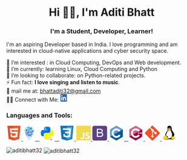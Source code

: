 <h1 align="center">Hi 👋🏻, I'm Aditi Bhatt</h1>
<h3 align="center">I'm a Student, Developer, Learner!</h3>

I'm an aspiring Developer based in India. I love programming and am interested in cloud-native applications and cyber security space.


👀 I’m interested : in Cloud Computing, DevOps and Web development. <br>
🌱 I’m currently: learning Linux, Cloud Computing and Python <br>
👯 I’m looking to collaborate: on Python-related projects. <br>
⚡ Fun fact: **I love singing and listen to music**. <br>
📧 mail me at: bhattaditi32@gmail.com <br>
🤝🏻  Connect with Me: [<img src="https://github.com/aditibhatt32/aditibhatt32/blob/main/linkedln.png" alt="Linkedln" width="20px" height="20px">](https://www.linkedin.com/in/aditi-bhatt-8821351a9/)

<h3 align="left">Languages and Tools:</h3>
<p align="left">  
    <a href="https://www.w3.org/html/" target="_blank"> 
        <code><img src="https://raw.githubusercontent.com/devicons/devicon/master/icons/html5/html5-original.svg" alt="html5" width="40" height="40"/></code> 
    </a>
    <a href="https://www.docker.com/" target="_blank" >
    <img src="https://github.com/aditibhatt32/aditibhatt32/blob/main/docker.gif" height="40" />&nbsp;&nbsp;
    <img src="https://github.com/aditibhatt32/aditibhatt32/blob/main/python.gif" height="40" />&nbsp;&nbsp;
    <a href="https://www.w3schools.com/css/" target="_blank"> 
        <code><img src="https://raw.githubusercontent.com/devicons/devicon/master/icons/css3/css3-original.svg" alt="css3" width="40" height="40"/></code>  
    </a> 
    <a href="https://developer.mozilla.org/en-US/docs/Web/JavaScript" target="_blank"> 
        <code><img src="https://raw.githubusercontent.com/devicons/devicon/master/icons/javascript/javascript-plain.svg" alt="javascript" width="40" height="40"/></code>  
    </a>
    <a href="https://getbootstrap.com" target="_blank"> 
        <code><img src="https://raw.githubusercontent.com/devicons/devicon/master/icons/bootstrap/bootstrap-plain.svg" alt="bootstrap" width="40" height="40"/></code>  
    </a> 
    <a href="https://www.cprogramming.com/" target="_blank"> 
        <code><img src="https://raw.githubusercontent.com/devicons/devicon/master/icons/c/c-original.svg" alt="c" width="40" height="40"/> </code> 
    </a> 
    <a href="https://www.w3schools.com/cpp/" target="_blank"> 
        <code><img src="https://raw.githubusercontent.com/devicons/devicon/master/icons/cplusplus/cplusplus-original.svg" alt="cplusplus" width="40" height="40"/></code>  
    </a>
    <a href="https://git-scm.com/" target="_blank"> 
        <code><img src="https://raw.githubusercontent.com/devicons/devicon/master/icons/git/git-original.svg" alt="git" width="40" height="40"/></code>  
    </a> 
    <a href="https://www.linux.org/" target="_blank"> 
        <code><img src="https://raw.githubusercontent.com/devicons/devicon/master/icons/linux/linux-original.svg" alt="linux" width="40" height="40"/></code>  
    </a> 
</p>

<p><img align="left" src="https://github-readme-stats.vercel.app/api/top-langs/?username=aditibhatt32&layout=compact&theme=midnight-purple" alt="aditibhatt32" /></p>
<p>&nbsp;<img align="center" src="https://github-readme-stats.vercel.app/api?username=aditibhatt32&show_icons=true&theme=midnight-purple" alt="aditibhatt32" /></p>


<!---
aditibhatt32/aditibhatt32 is a ✨ special ✨ repository because its `README.md` (this file) appears on your GitHub profile.
You can click the Preview link to take a look at your changes.
--->
